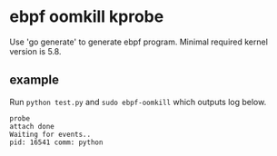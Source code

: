 # ebpf oomkill kprobe

Use 'go generate' to generate ebpf program. Minimal required kernel version is 5.8.

## example

Run `python test.py` and `sudo ebpf-oomkill` which outputs log below.

```
probe
attach done
Waiting for events..
pid: 16541 comm: python
```
